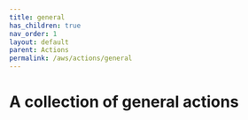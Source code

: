 ```yaml
---
title: general
has_children: true
nav_order: 1
layout: default
parent: Actions
permalink: /aws/actions/general
---
```


# A collection of general actions